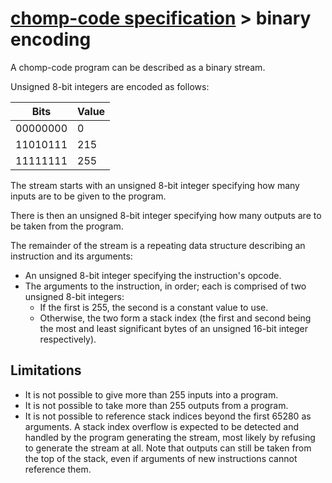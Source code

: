 # [chomp-code specification](./readme.md) > binary encoding

A chomp-code program can be described as a binary stream.

Unsigned 8-bit integers are encoded as follows:

| Bits     | Value |
| -------- | ----- |
| 00000000 | 0     |
| 11010111 | 215   |
| 11111111 | 255   |

The stream starts with an unsigned 8-bit integer specifying how many inputs are to be given to the program.

There is then an unsigned 8-bit integer specifying how many outputs are to be taken from the program.

The remainder of the stream is a repeating data structure describing an instruction and its arguments:

- An unsigned 8-bit integer specifying the instruction's opcode.
- The arguments to the instruction, in order; each is comprised of two unsigned 8-bit integers:
  - If the first is 255, the second is a constant value to use.
  - Otherwise, the two form a stack index (the first and second being the most and least significant bytes of an unsigned 16-bit integer respectively).

## Limitations

- It is not possible to give more than 255 inputs into a program.
- It is not possible to take more than 255 outputs from a program.
- It is not possible to reference stack indices beyond the first 65280 as arguments.  A stack index overflow is expected to be detected and handled by the program generating the stream, most likely by refusing to generate the stream at all.  Note that outputs can still be taken from the top of the stack, even if arguments of new instructions cannot reference them.
